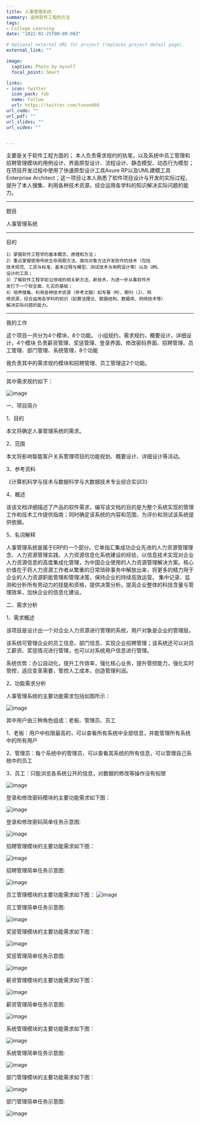 ```yaml
---
title: 人事管理系统
summary: 运用软件工程的方法
tags:
- College Learning
date: "2022-02-25T00:00:00Z"

# Optional external URL for project (replaces project detail page).
external_link: ""

image:
  caption: Photo by myself
  focal_point: Smart

links:
- icon: twitter
  icon_pack: fab
  name: Follow
  url: https://twitter.com/tunan666
url_code: ""
url_pdf: ""
url_slides: ""
url_video: ""


---
```

主要是关于软件工程方面的；
本人负责需求规约的执笔，以及系统中员工管理和招聘管理模块的用例设计、界面原型设计、流程设计、静态模型、动态行为模型；
在项目开发过程中使用了快速原型设计工具Axure RP以及UML建模工具Enterprise Architect；这一项目让本人熟悉了软件项目设计与开发的实际过程，提升了本人搜集、利用各种技术资源，综合运用各学科的知识解决实际问题的能力。

---
题目

人事管理系统

---
目的

    1）掌握软件工程学的基本概念、原理和方法；
    2）重点掌握使用传统生命周期方法、面向对象方法开发软件的技术（包括
    技术规范、工具与标准、基本过程与模型、测试技术与用例设计等）以及 UML
    设计的工具； 
    3）了解软件工程学前沿领域的相关新方法、新技术，为进一步从事软件开
    发打下一个较全面、扎实的基础；
    4）培养搜集、利用各种技术资源（参考文献）如专著（M）、期刊（J）、网
    络资源，综合运用各学科的知识（如算法理论、数据结构、数据库、网络技术等）
    解决实际问题的能力。

---
我的工作

这个项目一共分为4个模块，8个功能。
    小组规约，需求规约，概要设计，详细设计，4个模块
    负责薪资管理、奖惩管理、登录界面、修改密码界面、招聘管理、员工管理、部门管理、系统管理，8个功能
    
我负责其中的需求规约模块和招聘管理、员工管理这2个功能。

---
其中需求规约如下：

![image](https://user-images.githubusercontent.com/56355246/156125944-615c6a8e-1fb2-4621-b41c-8c0a00c485ea.png)


一、项目简介

1、目的

本文将确定人事管理系统的需求。


2、范围

本文将影响智能客户关系管理项目的功能规划、概要设计、详细设计等活动。


3、参考资料

《计算机科学与技术与数据科学与大数据技术专业综合实训3》


4、概述

该该文档详细描述了产品的软件需求，编写该文档的目的是为整个系统实现的管理工作和技术工作提供指南；同时确定该系统的内容和范围，为评价和测试该系统提供依据。

5、名词解释

人事管理系统是属于ERP的一个部分。它单指汇集成功企业先进的人力资源管理理念、人力资源管理实践、人力资源信息化系统建设的经验，以信息技术实现对企业人力资源信息的高度集成化管理，为中国企业使用的人力资源管理解决方案。核心价值在于将人力资源工作者从繁重的日常琐碎事务中解放出来，将更多的精力用于企业的人力资源职能管理和管理决策，保持企业的持续高效运营。 集中记录、监测和分析所有劳动力的技能和资格，提供决策分析。提高企业整体的科技含量与管理效率，加快企业的信息化建设。


二、需求分析


1、需求概述


该项目是设计出一个对企业人力资源进行管理的系统，用户对象是企业的管理层。

该系统可管理企业的员工信息、部门信息、实现企业招聘管理；该系统还可以对员工薪资、奖惩情况进行管理，也可以对系统用户信息进行管理。

系统优势：办公自动化，提升工作效率，强化核心业务，提升管控能力，强化实时管控，适应变革需要，管控人工成本，创造管理利润。

2、功能需求分析

人事管理系统的主要功能需求包括如图所示：

![image](https://user-images.githubusercontent.com/56355246/156124986-cdd6b740-961b-4d2e-8a4e-160d3f8fc15a.png)

其中用户由三种角色组成：老板、管理员、员工

1、老板：用户中权限最高的，可以查看所有系统中全部信息，并能管理所有系统中的所有用户

2、管理员：每个系统中的管理员，可以查看其系统的所有信息，可以管理自己系统中的员工

3、员工：只能浏览各系统公开的信息，对数据的修改等操作没有权限

![image](https://user-images.githubusercontent.com/56355246/156125093-42498aa4-834d-4d0a-9304-594aa5a3a023.png)



登录和修改密码模块的主要功能需求如下图：

![image](https://user-images.githubusercontent.com/56355246/156125185-2c2c7242-623a-4dfc-8385-d9e6f2d8f4f6.png)

登录和修改密码简单任务示意图:

![image](https://user-images.githubusercontent.com/56355246/156125215-c7488439-22df-49a5-8f90-6199c87bbf00.png)


招聘管理模块的主要功能需求如下图：

![image](https://user-images.githubusercontent.com/56355246/156125260-785830d4-486d-4278-aeb0-9419cfc36ac3.png)


招聘管理简单任务示意图:

![image](https://user-images.githubusercontent.com/56355246/156125284-e79c7b18-d885-44c8-adcf-591f1239e173.png)


员工管理模块的主要功能需求如下图：
![image](https://user-images.githubusercontent.com/56355246/156125311-914064b9-7298-4f11-9d8e-01bbc786640e.png)


员工管理简单任务示意图:

![image](https://user-images.githubusercontent.com/56355246/156125340-f803766a-ba8d-4762-9351-e8003b178e21.png)


奖惩管理模块的主要功能需求如下图：

![image](https://user-images.githubusercontent.com/56355246/156125364-3ae79b92-9a26-4c9b-862a-dbd3b52ec87a.png)


奖惩管理简单任务示意图:

![image](https://user-images.githubusercontent.com/56355246/156125389-40497b4d-350e-4701-918b-51e9fc96739d.png)


薪资管理模块的主要功能需求如下图：

![image](https://user-images.githubusercontent.com/56355246/156125413-9c2bcc5f-ef34-4365-80d3-29b58e5eed46.png)

薪资管理简单任务示意图:

![image](https://user-images.githubusercontent.com/56355246/156125446-b0013c96-01d9-4c9f-be39-80a712d8687d.png)

系统管理模块的主要功能需求如下图：

![image](https://user-images.githubusercontent.com/56355246/156125522-4f790f31-e8a9-445f-bee7-cf33a858bb77.png)


系统管理简单任务示意图:

![image](https://user-images.githubusercontent.com/56355246/156125545-c0f839ae-e751-4693-96ea-ca6b8c7d019d.png)


部门管理模块的主要功能需求如下图：

![image](https://user-images.githubusercontent.com/56355246/156125575-9d7dbcbd-3648-49ce-ac33-249f90e62b50.png)


部门管理简单任务示意图:

![image](https://user-images.githubusercontent.com/56355246/156125617-2d330f84-4868-432c-a152-b3a9f3699557.png)






